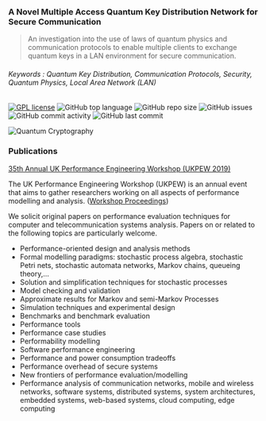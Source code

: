 ### A Novel Multiple Access Quantum Key Distribution Network for Secure Communication
> An investigation into the use of laws of quantum physics and communication protocols to enable multiple clients to exchange quantum keys in a LAN environment for secure communication.
###### Keywords : Quantum Key Distribution, Communication Protocols, Security, Quantum Physics, Local Area Network (LAN)

[![GPL license](https://img.shields.io/github/license/Faisal-Saleem/Multi-Access-QKD-Network)](https://opensource.org/licenses/GPL-3.0) ![GitHub top language](https://img.shields.io/github/languages/top/Faisal-Saleem/Multi-Access-QKD-Network?style=flat) ![GitHub repo size](https://img.shields.io/github/repo-size/Faisal-Saleem/Multi-Access-QKD-Network?style=flat) ![GitHub issues](https://img.shields.io/github/issues/Faisal-Saleem/Multi-Access-QKD-Network?style=flat) ![GitHub commit activity](https://img.shields.io/github/commit-activity/y/Faisal-Saleem/Multi-Access-QKD-Network) ![GitHub last commit](https://img.shields.io/github/last-commit/Faisal-Saleem/Multi-Access-QKD-Network)

![Quantum Cryptography](https://img.shields.io/badge/Quantum%20Cryptography-Communication%20Protocols%2C%20Security%2C%20Quantum%20Physics%2C%20Local%20Area%20Network%20(LAN)-brightgreen)

### Publications
[35th Annual UK Performance Engineering Workshop (UKPEW 2019)](https://sites.google.com/view/ukpew2019/home)

The UK Performance Engineering Workshop (UKPEW) is an annual event that aims to gather researchers working on all aspects of performance modelling and analysis. ([Workshop Proceedings](https://drive.google.com/file/d/1r4jeyFGqrzyg9P_-jXxxdzQFsAoDewNb))

We solicit original papers on performance evaluation techniques for computer and telecommunication systems analysis. Papers on or related to the following topics are particularly welcome.

* Performance-oriented design and analysis methods
* Formal modelling paradigms: stochastic process algebra, stochastic Petri nets, stochastic automata networks, Markov chains, queueing theory,...
* Solution and simplification techniques for stochastic processes
* Model checking and validation
* Approximate results for Markov and semi-Markov Processes
* Simulation techniques and experimental design
* Benchmarks and benchmark evaluation
* Performance tools
* Performance case studies
* Performability modelling
* Software performance engineering
* Performance and power consumption tradeoffs
* Performance overhead of secure systems
* New frontiers of performance evaluation/modelling
* Performance analysis of communication networks, mobile and wireless networks, software systems, distributed systems, system architectures, embedded systems, web-based systems, cloud computing, edge computing
